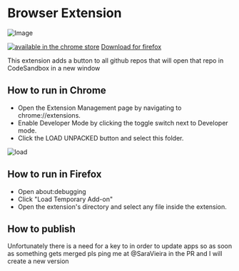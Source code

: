 # Browser Extension

![Image](https://user-images.githubusercontent.com/1051509/46907462-fc0ef600-cf12-11e8-8d73-05b95577364e.png)

[![available in the chrome store](https://developer.chrome.com/webstore/images/ChromeWebStore_Badge_v2_206x58.png)](https://chrome.google.com/webstore/detail/jkhbnhagngalpojoeijaleemepfpefmp)
[Download for firefox](https://addons.mozilla.org/en-US/firefox/addon/open-in-codesandbox/)

This extension adds a button to all github repos that will open that repo in CodeSandbox in a new window

## How to run in Chrome

- Open the Extension Management page by navigating to chrome://extensions.
- Enable Developer Mode by clicking the toggle switch next to Developer mode.
- Click the LOAD UNPACKED button and select this folder.

![load](https://developer.chrome.com/static/images/get_started/load_extension.png)


## How to run in Firefox

- Open about:debugging
- Click "Load Temporary Add-on"
- Open the extension's directory and select any file inside the extension.


## How to publish

Unfortunately there is a need for a key to in order to update apps so as soon as something gets merged pls ping me at @SaraVieira in the PR and I will create a new version
